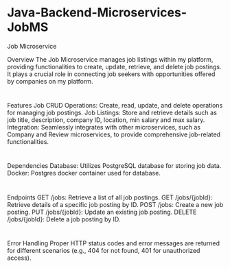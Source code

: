 ﻿# Java-Backend-Microservices-JobMS

Job Microservice

Overview
The Job Microservice manages job listings within my platform, providing functionalities to create, update, retrieve, and delete job postings. It plays a crucial role in connecting job seekers with opportunities offered by companies on my platform.
#
Features
Job CRUD Operations: Create, read, update, and delete operations for managing job postings.
Job Listings: Store and retrieve details such as job title, description, company ID, location, min salary and max salary.
Integration: Seamlessly integrates with other microservices, such as Company and Review microservices, to provide comprehensive job-related functionalities.
#
Dependencies
Database: Utilizes PostgreSQL database for storing job data.
Docker: Postgres docker container used for database.
#
Endpoints
GET /jobs: Retrieve a list of all job postings.
GET /jobs/{jobId}: Retrieve details of a specific job posting by ID.
POST /jobs: Create a new job posting.
PUT /jobs/{jobId}: Update an existing job posting.
DELETE /jobs/{jobId}: Delete a job posting by ID.
#
Error Handling
Proper HTTP status codes and error messages are returned for different scenarios (e.g., 404 for not found, 401 for unauthorized access).
